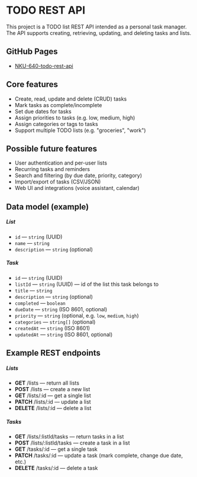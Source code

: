# TODO REST API

This project is a TODO list REST API intended as a personal task manager. The API supports creating, retrieving, updating, and deleting tasks and lists.

## GitHub Pages

- [NKU-640-todo-rest-api](https://snavleen.github.io/NKU-640-todo-rest-api/)

## Core features

- Create, read, update and delete (CRUD) tasks
- Mark tasks as complete/incomplete
- Set due dates for tasks
- Assign priorities to tasks (e.g. low, medium, high)
- Assign categories or tags to tasks
- Support multiple TODO lists (e.g. "groceries", "work")

## Possible future features

- User authentication and per-user lists
- Recurring tasks and reminders
- Search and filtering (by due date, priority, category)
- Import/export of tasks (CSV/JSON)
- Web UI and integrations (voice assistant, calendar)

## Data model (example)

##### List

- `id` — `string` (UUID)
- `name` — `string`
- `description` — `string` (optional)

##### Task

- `id` — `string` (UUID)
- `listId` — `string` (UUID) — id of the list this task belongs to
- `title` — `string`
- `description` — `string` (optional)
- `completed` — `boolean`
- `dueDate` — `string` (ISO 8601, optional)
- `priority` — `string` (optional, e.g. `low`, `medium`, `high`)
- `categories` — `string[]` (optional)
- `createdAt` — `string` (ISO 8601)
- `updatedAt` — `string` (ISO 8601, optional)

## Example REST endpoints

##### Lists

- **GET** /lists — return all lists
- **POST** /lists — create a new list
- **GET** /lists/:id — get a single list
- **PATCH** /lists/:id — update a list
- **DELETE** /lists/:id — delete a list

##### Tasks

- **GET** /lists/:listId/tasks — return tasks in a list
- **POST** /lists/:listId/tasks — create a task in a list
- **GET** /tasks/:id — get a single task
- **PATCH** /tasks/:id — update a task (mark complete, change due date, etc.)
- **DELETE** /tasks/:id — delete a task
